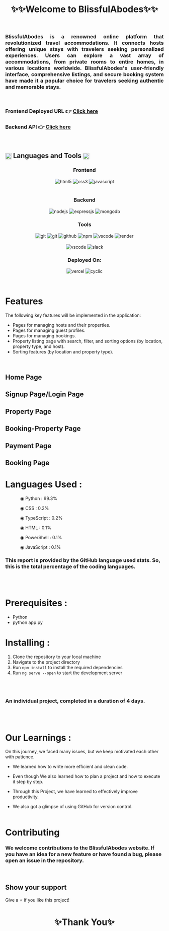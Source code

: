 
<h1 align="center">✨✨Welcome to BlissfulAbodes✨✨</h1>

<br/>
<h3 align="justify" width="80%">
BlissfulAbodes is a renowned online platform that revolutionized travel accommodations. It connects hosts offering unique stays with travelers seeking personalized experiences. Users can explore a vast array of accommodations, from private rooms to entire homes, in various locations worldwide. BlissfulAbodes's user-friendly interface, comprehensive listings, and secure booking system have made it a popular choice for travelers seeking authentic and memorable stays.</h3>

<br/>

### Frontend Deployed URL 👉 [Click here](https://blissful-abodes.vercel.app/)

### Backend API 👉 [Click here](https://blissful-abodes-api.onrender.com)

<br/>


 <h2 align="left">
<img src="https://art.pixilart.com/486745d4bb1ef18.gif"  width="20" height="20" align="center">
 Languages and Tools
<img src="https://art.pixilart.com/486745d4bb1ef18.gif"  width="20" height="20" align="center">
</h2>
<div align="center">
 
 <div align="center"><h3 align="center">Frontend</h3>
<img src="https://img.shields.io/badge/html5-%23E34F26.svg?style=for-the-badge&logo=html5&logoColor=white" align="center" alt="html5">
<img src = "https://img.shields.io/badge/css3-%231572B6.svg?style=for-the-badge&logo=css3&logoColor=white" align="center" alt="css3">
<img src ="https://img.shields.io/badge/angular-%23323330.svg?style=for-the-badge&logo=angular&logoColor=%23F7DF1E" align="center" alt="javascript">
<br/>
<br/>
</div>

  <div align="center"><h3 align="center">Backend</h3> 
<img src="https://img.shields.io/badge/Python-339933?style=for-the-badge&logo=python&logoColor=white" align="center" alt="nodejs" />
<img src="https://img.shields.io/badge/Flask-000000?style=for-the-badge&logo=flask&logoColor=white" align="center" alt="expressjs"/>
<img src="https://img.shields.io/badge/MongoDB-4EA94B?style=for-the-badge&logo=mongodb&logoColor=white" align="center" alt="mongodb"/>
 </div>
 
 <div align="center"><h3 align="center">Tools</h3> 
<img src="https://img.shields.io/badge/netlify-%23000000.svg?style=for-the-badge&logo=netlify&logoColor=#00C7B7" align="center" alt="git"/>
   <img src="https://img.shields.io/badge/vercel-%23000000.svg?style=for-the-badge&logo=vercel&logoColor=whit" align="center" alt="git"/>
   <img src="https://img.shields.io/badge/GitHub-100000?style=for-the-badge&logo=github&logoColor=white"  align="center" alt="github"/>
   <img src = "https://img.shields.io/badge/NPM-%23000000.svg?style=for-the-badge&logo=npm&logoColor=white" align="center" alt="npm">
   <img src="https://img.shields.io/badge/Visual%20Studio-5C2D91.svg?style=for-the-badge&logo=visual-studio&logoColor=white"  align="center" alt="vscode"/>
   <img src ="https://img.shields.io/badge/Postman-FF6C37?style=for-the-badge&logo=postman&logoColor=white" align="center" alt="render">
     <br />
     <br />

   <img src="https://img.shields.io/badge/Visual%20Studio-5C2D91.svg?style=for-the-badge&logo=visual-studio&logoColor=white"  align="center" alt="vscode"/>
   <img src="https://img.shields.io/badge/Slack-4A154B?style=for-the-badge&logo=slack&logoColor=white" align="center" alt="slack"/>
 </div>
</div>
<div align="center"><h3 align="center">Deployed On:</h3>
  <img src="https://img.shields.io/badge/vercel-%23000000.svg?style=for-the-badge&logo=vercel&logoColor=white"  alt="vercel"/>
  <img src="https://img.shields.io/badge/cyclic-5458F6?style=for-the-badge&logo=cyclic&logoColor=white" alt="cyclic" />
</div>
</p>

<br/>

# Features

The following key features will be implemented in the application:

- Pages for managing hosts and their properties.
- Pages for managing guest profiles.
- Pages for managing bookings.
- Property listing page with search, filter, and sorting options (by location, property type, and host).
- Sorting features (by location and property type).

<br/>

## Home Page

## Signup Page/Login Page

## Property Page

## Booking-Property Page

## Payment Page

## Booking Page

 # Languages Used :


<ul dir="auto">
 <ol dir="auto">◉ Python : 99.3%</ol>
 <ol dir="auto">◉ CSS : 0.2%</ol>
 <ol dir="auto">◉ TypeScript : 0.2%</ol>
 <ol dir="auto">◉ HTML : 0.1%</ol>
 <ol dir="auto">◉ PowerShell : 0.1%</ol>
 <ol dir="auto">◉ JavaScript : 0.1%</ol>
 </ul>
 
### This report is provided by the GitHub language used stats. So, this is the total percentage of the coding languages.

<br/><br/>

# Prerequisites :

- Python
- python app.py

# Installing :

1. Clone the repository to your local machine
2. Navigate to the project directory
3. Run `npm install` to install the required dependencies
4. Run `ng serve --open` to start the development server

<br/><br/>

### An individual project, completed in a duration of 4 days.

<br/><br/>

# Our Learnings : 
On this journey, we faced many issues, but we keep motivated each other with patience. 

- We learned how to write more efficient and clean code.

- Even though  We also learned how to plan a project and how to execute it step by step.

- Through this Project, we have learned  to effectively improve productivity.

- We also got a glimpse of using GitHub for version control.
<br/><br/>

# Contributing

### We welcome contributions to the BlissfulAbodes website. If you have an idea for a new feature or have found a bug, please open an issue in the repository.

<br/>

## Show your support

Give a ⭐️ if you like this project!

<h1 align="center">✨Thank You✨</h1>
